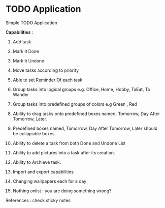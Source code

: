 # TODO Application
Simple TODO Application

<B>Capabilities</B> :    
 
1.	Add task 

2.	Mark it Done 

3.	Mark it Undone 

4.	Move tasks according to priority

5.	Able to set Reminder Of each task

6.	Group tasks into logical groups
	e.g. Office, Home, Hobby, ToEat, To Wander
	
7.	Group tasks into predefined groups of colors
	e.g Green , Red
	
8.	Ability to drag tasks onto predefined boxes named, Tomorrow, Day After Tomorrow, Later.

9.	Predefined boxes named, Tomorrow, Day After Tomorrow, Later should be collapsible boxes.

10.	Ability to delete a task from both Done and Undone List

11. Ability to add pictures into a task after its creation.

12. Ability to Archieve task.

13. Import and export capabilities

14.	Changing wallpapers each for a day

15. Nothing onlist : you are doing something wrong?




References : check sticky notes


	
